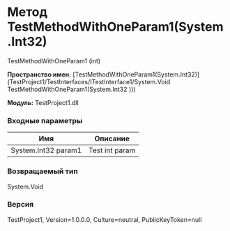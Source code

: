 # Метод TestMethodWithOneParam1(System.Int32)

TestMethodWithOneParam1 (int)

**Пространство имен:** [TestMethodWithOneParam1(System.Int32)](TestProject1/TestInterfaces/ITestInterface1/System.Void TestMethodWithOneParam1(System.Int32 )))

**Модуль:** TestProject1.dll
### Входные параметры
| Имя | Описание |
| --- | -------- |
|System.Int32 param1|  Test int param |

### Возвращаемый тип
System.Void

### Версия
TestProject1, Version=1.0.0.0, Culture=neutral, PublicKeyToken=null
